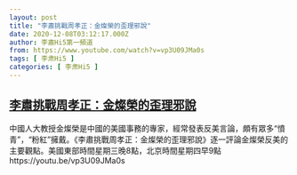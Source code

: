 ```yaml
---
layout: post
title: "李肅挑戰周孝正：金燦榮的歪理邪說"
date: 2020-12-08T03:12:17.000Z
author: 李肅Hi5第一頻道
from: https://www.youtube.com/watch?v=vp3U09JMa0s
tags: [ 李肃Hi5 ]
categories: [ 李肃Hi5 ]
---
```

<!--1607397137000-->
[李肅挑戰周孝正：金燦榮的歪理邪說](https://www.youtube.com/watch?v=vp3U09JMa0s)
------

<div>
中國人大教授金燦榮是中國的美國事務的專家，經常發表反美言論，頗有眾多“憤青”，“粉紅”擁戴。《李肅挑戰周孝正：金燦榮的歪理邪說》逐一評論金燦榮反美的主要觀點。美國東部時間星期三晚8點，北京時間星期四早9點https://youtu.be/vp3U09JMa0s
</div>
